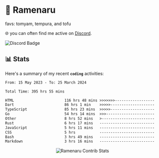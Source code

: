 # 🍜 Ramenaru
favs: tomyam, tempura, and tofu

🌐 you can often find me active on [Discord](https://discordapp.com/users/503291004200157185).

![Discord Badge](https://dcbadge.vercel.app/api/shield/503291004200157185)

## 📊 Stats

Here's a summary of my recent **`coding`** activities:

<!--START_SECTION:waka-->

```txt
From: 15 May 2023 - To: 25 March 2024

Total Time: 395 hrs 55 mins

HTML                       116 hrs 48 mins >>>>>>>------------------   29.50 %
Dart                       86 hrs 1 min    >>>>>--------------------   21.73 %
TypeScript                 85 hrs 23 mins  >>>>>--------------------   21.57 %
Go                         54 hrs 14 mins  >>>----------------------   13.70 %
Other                      8 hrs 52 mins   >------------------------   02.24 %
Rust                       6 hrs 17 mins   -------------------------   01.59 %
JavaScript                 5 hrs 11 mins   -------------------------   01.31 %
CSS                        5 hrs           -------------------------   01.26 %
Bash                       3 hrs 49 mins   -------------------------   00.97 %
Markdown                   3 hrs 16 mins   -------------------------   00.83 %
```

<!--END_SECTION:waka-->

<div style="text-align: center;">
   <img align="center" src="https://github-readme-streak-stats.herokuapp.com/?user=Ramenaru&theme=dark&card_width=520" alt="Ramenaru Contrib Stats" />
</div>

